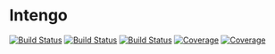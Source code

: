 # Intengo

[![Build Status](https://github.com/BopaxDev/Intengo.jl/actions/workflows/CI.yml/badge.svg?branch=main)](https://github.com/BopaxDev/Intengo.jl/actions/workflows/CI.yml?query=branch%3Amain)
[![Build Status](https://travis-ci.com/BopaxDev/Intengo.jl.svg?branch=main)](https://travis-ci.com/github/BopaxDev/Intengo.jl)
[![Build Status](https://ci.appveyor.com/api/projects/status/github/BopaxDev/Intengo.jl?svg=true)](https://ci.appveyor.com/project/BopaxDev/Intengo-jl)
[![Coverage](https://codecov.io/gh/BopaxDev/Intengo.jl/branch/main/graph/badge.svg)](https://codecov.io/gh/BopaxDev/Intengo.jl)
[![Coverage](https://coveralls.io/repos/github/BopaxDev/Intengo.jl/badge.svg?branch=main)](https://coveralls.io/github/BopaxDev/Intengo.jl?branch=main)
